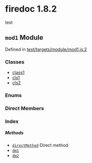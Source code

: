 
# firedoc 1.8.2

test


## `mod1` Module



Defined in [test/targets/module/mod1.js:2](../files/test_targets_module_mod1.js.md#l2)






### Classes
  - [class1](../classes/class1.md)
  - [cls1](../classes/cls1.md)
  - [cls2](../classes/cls2.md)

### Enums


### Direct Members
### Index



##### Methods

  - [`directMethod`](#method-directmethod) Direct method
  - [`dm1`](#method-dm1) 
  - [`dm2`](#method-dm2) 




